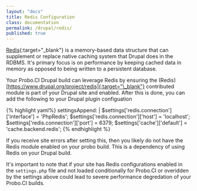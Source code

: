 ```yaml
---
layout: "docs"
title: Redis Configuration
class: documentation
permalink: /drupal/redis/
published: true
---
```

[Redis](https://redis.io){:target="\_blank"} is a memory-based data structure that can supplement or replace native caching system that Drupal does in the RDBMS. It's primary focus is on performance by keeping cached data in memory as opposed to being written to a persistent database.  

Your Probo.CI Drupal build can leverage Redis by ensuring the (Redis)[https://www.drupal.org/project/redis]{:target="\_blank"} contributed module is part of your Drupal site and enabled. After this is done, you can add the following to your Drupal plugin configuation

{% highlight yaml%}
    settingsAppend: |
      $settings['redis.connection']['interface'] = 'PhpRedis';
      $settings['redis.connection']['host'] = 'localhost';
      $settings['redis.connection']['port'] = 6379;
      $settings['cache']['default'] = 'cache.backend.redis';
{% endhighlight %}

If you receive site errors after setting this, then you likely do not have the Redis module enabled on your probo build. This is a dependency of using Redis on your Drupal build.

It's important to note that if your site has Redis configurations enabled in the `settings.php` file and not loaded conditionally for Probo.CI or overidden by the settings above could lead to severe performance degredation of your Probo.CI builds.